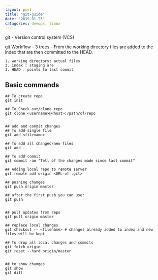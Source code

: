 ```yaml
---
layout: post
title: "git-guide"
date: "2019-01-25"
catagories: devops, linux
---
```


git - Version control system (VCS)

git Workflow - 3 trees - From the working directory files are added to the index that are then committed to the HEAD.

```
1. working directory: actual files 
2. index : staging are
3. HEAD : points to last commit

```

## Basic commands

```
## To create repo 
git init  

## To Check out/clone repo
git clone <username>@<host>:/path/of/repo


## add and commit changes
## To add single file
git add <filename>  

## To add all changed/new files
git add .

## To add commit
git commit -am "Tell of the changes made since last commit"

## Adding local repo to remote server
git remote add origin <URL-of-.git>

## pushing changes
git push origin master

## after the first push you can use:
git push


## pull updates from repo
git pull origin master

## replace local changes
git checkout -- <filename> # changes already added to index and new files will be kept

## To drop all local changes and commits
git fetch origin
git reset --hard origin/master


## to show changes
git show
git diff

```
